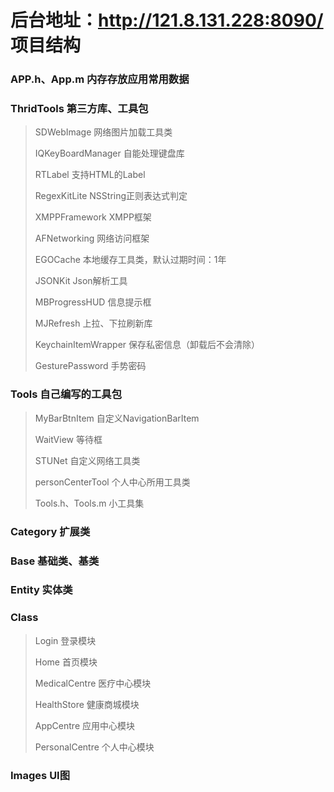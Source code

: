 后台地址：http://121.8.131.228:8090/
项目结构
===================================
>
### APP.h、App.m 内存存放应用常用数据
>
### ThridTools 第三方库、工具包
> SDWebImage 网络图片加载工具类
>
> IQKeyBoardManager 自能处理键盘库
>
> RTLabel 支持HTML的Label
> 
> RegexKitLite NSString正则表达式判定
> 
> XMPPFramework XMPP框架
> 
> AFNetworking 网络访问框架
>
> EGOCache 本地缓存工具类，默认过期时间：1年
>
> JSONKit Json解析工具
>
>  MBProgressHUD 信息提示框
>
> MJRefresh 上拉、下拉刷新库
>
> KeychainItemWrapper 保存私密信息（卸载后不会清除） 
>
> GesturePassword 手势密码
>
### Tools 自己编写的工具包
> MyBarBtnItem 自定义NavigationBarItem
> 
> WaitView 等待框
> 
> STUNet 自定义网络工具类
>
> personCenterTool 个人中心所用工具类
>
> Tools.h、Tools.m 小工具集
> 
### Category 扩展类
>
### Base 基础类、基类
>
### Entity 实体类
>
### Class
> Login 登录模块
>
>  Home 首页模块
>
>  MedicalCentre 医疗中心模块
>
>  HealthStore 健康商城模块
>
>  AppCentre 应用中心模块
>
>  PersonalCentre 个人中心模块
> 
### Images UI图
> 
